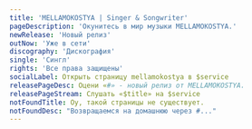 ```yaml
---
title: 'MELLAMOKOSTYA | Singer & Songwriter'
pageDescription: 'Окунитесь в мир музыки MELLAMOKOSTYA.'
newRelease: 'Новый релиз'
outNow: 'Уже в сети'
discography: 'Дискография'
single: 'Сингл'
rights: 'Все права защищены'
socialLabel: Открыть страницу mellamokostya в $service
releasePageDesc: Оцени «#» - новый релиз от MELLAMOKOSTYA.
releasePageStream: Слушать «$title» на $service
notFoundTitle: Оу, такой страницы не существует.
notFoundDesc: "Возвращаемся на домашнюю через #..."
---
```

